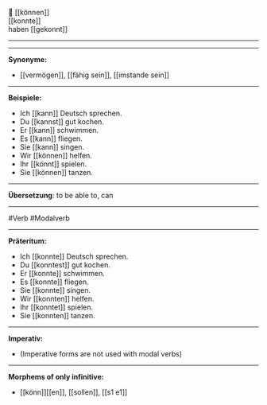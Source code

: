 💪 [[können]]  
[[konnte]]  
haben [[gekonnt]]

---

---

**Synonyme:**

- [[vermögen]], [[fähig sein]], [[imstande sein]]

---

**Beispiele:**

- Ich [[kann]] Deutsch sprechen.
- Du [[kannst]] gut kochen.
- Er [[kann]] schwimmen.
- Es [[kann]] fliegen.
- Sie [[kann]] singen.
- Wir [[können]] helfen.
- Ihr [[könnt]] spielen.
- Sie [[können]] tanzen.

---

**Übersetzung**:
to be able to, can

---
 #Verb  #Modalverb

---

**Präteritum:**

- Ich [[konnte]] Deutsch sprechen.
- Du [[konntest]] gut kochen.
- Er [[konnte]] schwimmen.
- Es [[konnte]] fliegen.
- Sie [[konnte]] singen.
- Wir [[konnten]] helfen.
- Ihr [[konntet]] spielen.
- Sie [[konnten]] tanzen.

---

**Imperativ:**

- (Imperative forms are not used with modal verbs)

---

**Morphems of only infinitive:**  
- [[könn]][[en]], [[sollen]], [[s1 e1]]